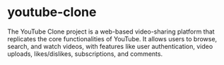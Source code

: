 # youtube-clone
The YouTube Clone project is a web-based video-sharing platform that replicates the core functionalities of YouTube. It allows users to browse, search, and watch videos, with features like user authentication, video uploads, likes/dislikes, subscriptions, and comments.
